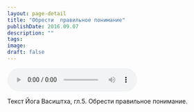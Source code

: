 ```yaml
---
layout: page-detail
title: "Обрести  правильное понимание"
publishDate: 2016.09.07
description: ""
tags:
image:
draft: false
---
```


<audio title="2016.09.07 - Обрести  правильное понимание.mp3" src="/upload/iblock/751/75116df29891d5d967a77ccb2fab8689.mp3" controls=""></audio>

 Текст Йога Васиштха, гл.5\. Обрести правильное понимание. 

  

